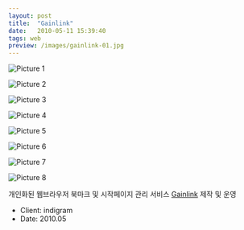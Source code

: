 ```yaml
---
layout: post
title:  "Gainlink"
date:   2010-05-11 15:39:40
tags: web
preview: /images/gainlink-01.jpg
---
```


![Picture 1](/images/gainlink-01.jpg)

![Picture 2](/images/gainlink-02.jpg)

![Picture 3](/images/gainlink-03.jpg)

![Picture 4](/images/gainlink-04.jpg)

![Picture 5](/images/gainlink-05.jpg)

![Picture 6](/images/gainlink-06.jpg)

![Picture 7](/images/gainlink-07.jpg)

![Picture 8](/images/gainlink-08.jpg)


개인화된 웹브라우저 북마크 및 시작페이지 관리 서비스 [Gainlink](http://gainlink.com) 제작 및 운영

- Client: indigram
- Date: 2010.05